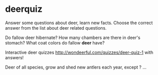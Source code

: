 # deerquiz
Answer some questions about deer, learn new facts. 
Choose the correct answer from the list about deer related questions.

Do fallow deer hibernate? 
How many chambers are there in deer's stomach?
What coat colors do fallow <b>deer</b> have? 

Interactive deer quizzes <a href="http://wondeerful.com/quizzes/deer-quiz-1">http://wondeerful.com/quizzes/deer-quiz-1</a> with answers!

Deer of all species, grow and shed new antlers each year, except ? ...
